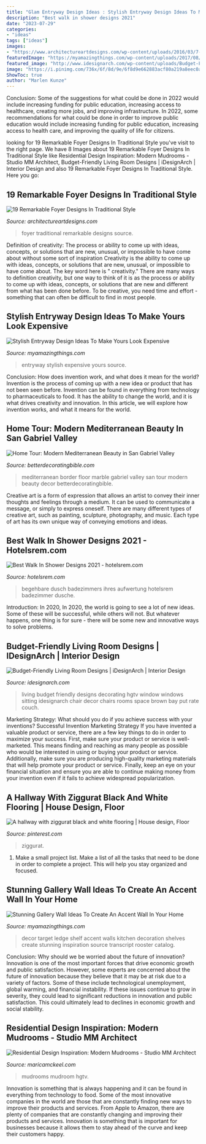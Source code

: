 ```yaml
---
title: "Glam Entryway Design Ideas : Stylish Entryway Design Ideas To Make Yours Look Expensive"
description: "Best walk in shower designs 2021"
date: "2023-07-29"
categories:
- "ideas"
tags: ["ideas"]
images:
- "https://www.architectureartdesigns.com/wp-content/uploads/2016/03/7-35.jpg"
featuredImage: "https://myamazingthings.com/wp-content/uploads/2017/08/entryway-ideas-4.png"
featured_image: "http://www.idesignarch.com/wp-content/uploads/Budget-Friendly-Living-Room-Design_8.jpg"
image: "https://i.pinimg.com/736x/6f/8d/9e/6f8d9e662883acf80a219a8eec0a82e0.jpg"
ShowToc: true
author: "Marlen Kunze"
---
```



Conclusion: Some of the suggestions for what could be done in 2022 would include increasing funding for public education, increasing access to healthcare, creating more jobs, and improving infrastructure.
In 2022, some recommendations for what could be done in order to improve public education would include increasing funding for public education, increasing access to health care, and improving the quality of life for citizens.

	

		
looking for 19 Remarkable Foyer Designs In Traditional Style you've visit to the right page. We have 8 Images about 19 Remarkable Foyer Designs In Traditional Style like Residential Design Inspiration: Modern Mudrooms - Studio MM Architect, Budget-Friendly Living Room Designs | iDesignArch | Interior Design and also 19 Remarkable Foyer Designs In Traditional Style. Here you go:
		
    
## 19 Remarkable Foyer Designs In Traditional Style

<img loading=lazy src="https://www.architectureartdesigns.com/wp-content/uploads/2016/03/7-35.jpg" onerror="this.onerror=null;this.src='https://tse3.mm.bing.net/th?id=OIP.E2w9k1vH4qc5jlh5XqQGFQAAAA&amp;pid=15.1';" alt="19 Remarkable Foyer Designs In Traditional Style">

_Source: architectureartdesigns.com_

>foyer traditional remarkable designs source. 

	

Definition of creativity: The process or ability to come up with ideas, concepts, or solutions that are new, unusual, or impossible to have come about without some sort of inspiration
Creativity is the ability to come up with ideas, concepts, or solutions that are new, unusual, or impossible to have come about. The key word here is " creativity." There are many ways to definition creativity, but one way to think of it is as the process or ability to come up with ideas, concepts, or solutions that are new and different from what has been done before. To be creative, you need time and effort - something that can often be difficult to find in most people.

    
## Stylish Entryway Design Ideas To Make Yours Look Expensive

<img loading=lazy src="https://myamazingthings.com/wp-content/uploads/2017/08/entryway-ideas-4.png" onerror="this.onerror=null;this.src='https://tse4.mm.bing.net/th?id=OIP.9mAPYq5ZExoAWqMFmKdn7wHaLG&amp;pid=15.1';" alt="Stylish Entryway Design Ideas To Make Yours Look Expensive">

_Source: myamazingthings.com_

>entryway stylish expensive yours source. 

	

Conclusion: How does invention work, and what does it mean for the world?
Invention is the process of coming up with a new idea or product that has not been seen before. Invention can be found in everything from technology to pharmaceuticals to food. It has the ability to change the world, and it is what drives creativity and innovation. In this article, we will explore how invention works, and what it means for the world.

    
## Home Tour: Modern Mediterranean Beauty In San Gabriel Valley

<img loading=lazy src="http://betterdecoratingbible.com/wp-content/uploads/2015/10/mediterranean-hall-marble-floor-with-border-wainscotting-wall-decor-ideas.jpg" onerror="this.onerror=null;this.src='https://tse3.mm.bing.net/th?id=OIP.m2ufaeVz9WHFDpqcNKJSygHaLH&amp;pid=15.1';" alt="Home Tour: Modern Mediterranean Beauty in San Gabriel Valley">

_Source: betterdecoratingbible.com_

>mediterranean border floor marble gabriel valley san tour modern beauty decor betterdecoratingbible. 

	

Creative art is a form of expression that allows an artist to convey their inner thoughts and feelings through a medium. It can be used to communicate a message, or simply to express oneself. There are many different types of creative art, such as painting, sculpture, photography, and music. Each type of art has its own unique way of conveying emotions and ideas.

    
## Best Walk In Shower Designs 2021 - Hotelsrem.com

<img loading=lazy src="https://hotelsrem.com/wp-content/uploads/2020/04/best-walk-in-shower-designs-lovely-10-walk-in-shower-designs-to-upgrade-your-bathroom-of-best-walk-in-shower-designs.jpg" onerror="this.onerror=null;this.src='https://tse2.mm.bing.net/th?id=OIP.037vBgS7LeAefqJm3DiORwHaLH&amp;pid=15.1';" alt="Best Walk In Shower Designs 2021 - hotelsrem.com">

_Source: hotelsrem.com_

>begehbare dusch badezimmers ihres aufwertung hotelsrem badezimmer dusche. 

	

Introduction: In 2020,
In 2020, the world is going to see a lot of new ideas. Some of these will be successful, while others will not. But whatever happens, one thing is for sure - there will be some new and innovative ways to solve problems.

    
## Budget-Friendly Living Room Designs | IDesignArch | Interior Design

<img loading=lazy src="http://www.idesignarch.com/wp-content/uploads/Budget-Friendly-Living-Room-Design_8.jpg" onerror="this.onerror=null;this.src='https://tse1.mm.bing.net/th?id=OIP.mXuch1DOoqxxc919rOS29QHaJ3&amp;pid=15.1';" alt="Budget-Friendly Living Room Designs | iDesignArch | Interior Design">

_Source: idesignarch.com_

>living budget friendly designs decorating hgtv window windows sitting idesignarch chair decor chairs rooms space brown bay put rate couch. 

	

Marketing Strategy: What should you do if you achieve success with your inventions?
Successful Invention Marketing Strategy
If you have invented a valuable product or service, there are a few key things to do in order to maximize your success. First, make sure your product or service is well-marketed. This means finding and reaching as many people as possible who would be interested in using or buying your product or service. Additionally, make sure you are producing high-quality marketing materials that will help promote your product or service. Finally, keep an eye on your financial situation and ensure you are able to continue making money from your invention even if it fails to achieve widespread popularization.

    
## A Hallway With Ziggurat Black And White Flooring | House Design, Floor

<img loading=lazy src="https://i.pinimg.com/736x/6f/8d/9e/6f8d9e662883acf80a219a8eec0a82e0.jpg" onerror="this.onerror=null;this.src='https://tse1.mm.bing.net/th?id=OIP.TuiAvZaPw6OA-brNEglWCQHaLH&amp;pid=15.1';" alt="A hallway with ziggurat black and white flooring | House design, Floor">

_Source: pinterest.com_

>ziggurat. 

	

1. Make a small project list. Make a list of all the tasks that need to be done in order to complete a project. This will help you stay organized and focused. 

    
## Stunning Gallery Wall Ideas To Create An Accent Wall In Your Home

<img loading=lazy src="http://myamazingthings.com/wp-content/uploads/2017/09/wall-decor-2.jpg" onerror="this.onerror=null;this.src='https://tse1.mm.bing.net/th?id=OIP.9HeuR9Sp1J6DE0M7Z8cQPQHaHa&amp;pid=15.1';" alt="Stunning Gallery Wall Ideas To Create An Accent Wall In Your Home">

_Source: myamazingthings.com_

>decor target ledge shelf accent walls kitchen decoration shelves create stunning inspiration source transcript rooster catalog. 

	

Conclusion: Why should we be worried about the future of innovation?
Innovation is one of the most important forces that drive economic growth and public satisfaction. However, some experts are concerned about the future of innovation because they believe that it may be at risk due to a variety of factors. Some of these include technological unemployment, global warming, and financial instability. If these issues continue to grow in severity, they could lead to significant reductions in innovation and public satisfaction. This could ultimately lead to declines in economic growth and social stability.

    
## Residential Design Inspiration: Modern Mudrooms - Studio MM Architect

<img loading=lazy src="https://maricamckeel.com/wp-content/uploads/2016/10/01_Crystal-Kitchen-Center-traditional-mudroom-entryway_s3x4.jpg.rend_.hgtvcom.966.1288.jpeg" onerror="this.onerror=null;this.src='https://tse3.mm.bing.net/th?id=OIP.B0s1cIAY7ePsNks2GgHh8QHaJ4&amp;pid=15.1';" alt="Residential Design Inspiration: Modern Mudrooms - Studio MM Architect">

_Source: maricamckeel.com_

>mudrooms mudroom hgtv. 

	

Innovation is something that is always happening and it can be found in everything from technology to food. Some of the most innovative companies in the world are those that are constantly finding new ways to improve their products and services. From Apple to Amazon, there are plenty of companies that are constantly changing and improving their products and services. Innovation is something that is important for businesses because it allows them to stay ahead of the curve and keep their customers happy.

